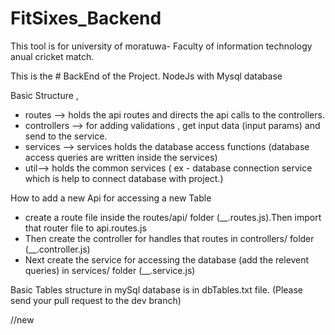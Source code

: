 # FitSixes_Backend

This tool is for university of moratuwa- Faculty of information technology anual cricket match.

This is the # BackEnd of the Project. NodeJs with Mysql database

Basic Structure ,
* routes --> holds the api routes and directs the api calls to the controllers. 
* controllers --> for adding validations , get input data (input params) and send to the service.
* services --> services holds the database access functions (database access queries are written inside the services) 
* util--> holds the common services ( ex - database connection service which is help to connect database with project.)

How to add a new Api for accessing a new Table
* create a route file inside the routes/api/ folder (__.routes.js).Then import that router file to api.routes.js
* Then create the controller for handles that routes in controllers/ folder (__.controller.js)
* Next create the service for accessing the database (add the relevent queries) in services/ folder (__.service.js) 

Basic Tables structure in mySql database is in dbTables.txt file.
(Please send your pull request to the dev branch)


//new 